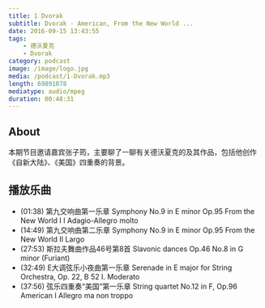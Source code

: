 ```yaml
---
title: 1 Dvorak
subtitle: Dvorak - American, From the New World ...
date: 2016-09-15 13:43:55
tags:
    - 德沃夏克
    - Dvorak
category: podcast
image: /image/logo.jpg
media: /podcast/1-Dvorak.mp3
length: 69891078
mediatype: audio/mpeg
duration: 00:48:31
---
```

## About
本期节目邀请嘉宾张子筠，主要聊了一聊有关德沃夏克的及其作品，包括他创作《自新大陆》、《美国》四重奏的背景。

<!--more-->

## 播放乐曲
- (01:38) 第九交响曲第一乐章 Symphony No.9 in E minor Op.95 From the New World I I Adagio-Allegro molto
- (14:49) 第九交响曲第二乐章 Symphony No.9 in E minor Op.95 From the New World II Largo
- (27:53) 斯拉夫舞曲作品46号第8首 Slavonic dances Op.46 No.8 in G minor (Furiant)
- (32:49) E大调弦乐小夜曲第一乐章 Serenade in E major for String Orchestra, Op. 22, B 52 I. Moderato
- (37:56) 弦乐四重奏“美国”第一乐章 String quartet No.12 in F, Op.96 American I Allegro ma non troppo
